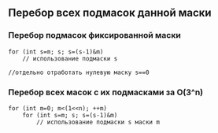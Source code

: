 ## Перебор всех подмасок данной маски

### Перебор подмасок фиксированной маски

```
for (int s=m; s; s=(s-1)&m)
    // использование подмаски s

//отдельно отработать нулевую маску s==0
```

### Перебор всех масок с их подмасками за O(3^n)

```
for (int m=0; m<(1<<n); ++m)
	for (int s=m; s; s=(s-1)&m)
		// использование подмаски s маски m
```
